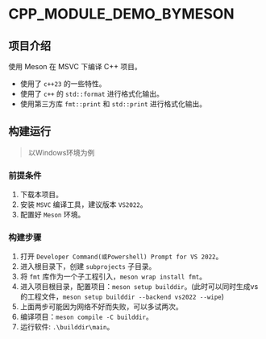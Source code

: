 # CPP_MODULE_DEMO_BYMESON

## 项目介绍

使用 Meson 在 MSVC 下编译 C++ 项目。

* 使用了 `c++23` 的一些特性。
* 使用了 `c++` 的 `std::format` 进行格式化输出。
* 使用第三方库 `fmt::print` 和 `std::print` 进行格式化输出。

## 构建运行

> 以Windows环境为例

### 前提条件

1. 下载本项目。
1. 安装 `MSVC` 编译工具，建议版本 `VS2022`。
1. 配置好 `Meson` 环境。

### 构建步骤

1. 打开 `Developer Command(或Powershell) Prompt for VS 2022`。
1. 进入根目录下，创建 `subprojects` 子目录。
1. 将 `fmt` 库作为一个子工程引入，`meson wrap install fmt`。
1. 进入项目根目录，配置项目：`meson setup builddir`。(此时可以同时生成vs的工程文件，`meson setup builddir --backend vs2022 --wipe`)
1. 上面两步可能因为网络不好而失败，可以多试两次。
1. 编译项目：`meson compile -C builddir`。
1. 运行软件: `.\builddir\main`。
